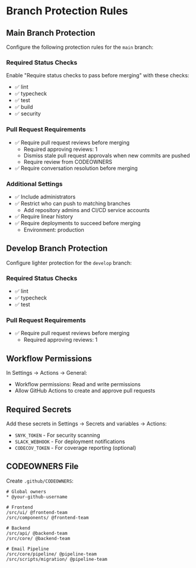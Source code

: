 # Branch Protection Rules

## Main Branch Protection

Configure the following protection rules for the `main` branch:

### Required Status Checks

Enable "Require status checks to pass before merging" with these checks:

- ✅ lint
- ✅ typecheck
- ✅ test
- ✅ build
- ✅ security

### Pull Request Requirements

- ✅ Require pull request reviews before merging
  - Required approving reviews: 1
  - Dismiss stale pull request approvals when new commits are pushed
  - Require review from CODEOWNERS
- ✅ Require conversation resolution before merging

### Additional Settings

- ✅ Include administrators
- ✅ Restrict who can push to matching branches
  - Add repository admins and CI/CD service accounts
- ✅ Require linear history
- ✅ Require deployments to succeed before merging
  - Environment: production

## Develop Branch Protection

Configure lighter protection for the `develop` branch:

### Required Status Checks

- ✅ lint
- ✅ typecheck
- ✅ test

### Pull Request Requirements

- ✅ Require pull request reviews before merging
  - Required approving reviews: 1

## Workflow Permissions

In Settings → Actions → General:

- Workflow permissions: Read and write permissions
- Allow GitHub Actions to create and approve pull requests

## Required Secrets

Add these secrets in Settings → Secrets and variables → Actions:

- `SNYK_TOKEN` - For security scanning
- `SLACK_WEBHOOK` - For deployment notifications
- `CODECOV_TOKEN` - For coverage reporting (optional)

## CODEOWNERS File

Create `.github/CODEOWNERS`:

```
# Global owners
* @your-github-username

# Frontend
/src/ui/ @frontend-team
/src/components/ @frontend-team

# Backend
/src/api/ @backend-team
/src/core/ @backend-team

# Email Pipeline
/src/core/pipeline/ @pipeline-team
/src/scripts/migration/ @pipeline-team
```
